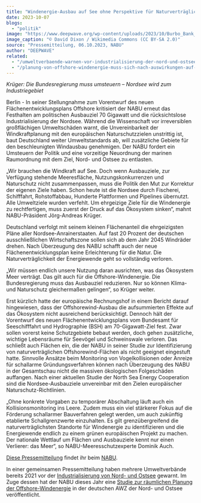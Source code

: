 ```yaml
---
title: "Windenergie-Ausbau auf See ohne Perspektive für Naturverträglichkeit"
date: 2023-10-07
blogs: 
  - "politik"
image: "https://www.deepwave.org/wp-content/uploads/2023/10/Burbo_Bank_Offshore_Wind_Farm_-_geograph.org_.uk_-_4655370.jpg"
image_caption: "© David Dixon / Wikimedia Commons (CC BY-SA 2.0)"
source: "Pressemitteilung, 06.10.2023, NABU"
author: "DEEPWAVE"
related: 
  - "/umweltverbaende-warnen-vor-industrialisierung-der-nord-und-ostsee/"
  - "/planung-von-offshore-windenergie-muss-sich-nach-auswirkungen-auf-oekosysteme-richten/"
---
```


_Krüger: Die Bundesregierung muss umsteuern – Nordsee wird zum Industriegebiet_

Berlin - In seiner Stellungnahme zum Vorentwurf des neuen Flächenentwicklungsplans Offshore kritisiert der NABU erneut das Festhalten am politischen Ausbauziel 70 Gigawatt und die rücksichtslose Industrialisierung der Nordsee. Während die Wissenschaft vor irreversiblen großflächigen Umweltschäden warnt, die Unvereinbarkeit der Windkraftplanung mit den europäischen Naturschutzzielen unstrittig ist, baut Deutschland weiter Umweltstandards ab, will zusätzliche Gebiete für den beschleunigten Windausbau genehmigen. Der NABU fordert ein Umsteuern der Politik und eine vorzeitige Neuordnung der marinen Raumordnung mit dem Ziel, Nord- und Ostsee zu entlasten.

„Wir brauchen die Windkraft auf See. Doch wenn Ausbauziele, zur Verfügung stehende Meeresfläche, Nutzungskonkurrenzen und Naturschutz nicht zusammenpassen, muss die Politik den Mut zur Korrektur der eigenen Ziele haben. Schon heute ist die Nordsee durch Fischerei, Schifffahrt, Rohstoffabbau, Hunderte Plattformen und Pipelines übernutzt. Alle Umweltziele wurden verfehlt. Um ehrgeizige Ziele für die Windenergie zu rechtfertigen, muss zuerst der Druck auf das Ökosystem sinken“, mahnt NABU-Präsident Jörg-Andreas Krüger.

Deutschland verfolgt mit seinem kleinen Flächenanteil die ehrgeizigsten Pläne aller Nordsee-Anrainerstaaten. Auf fast 20 Prozent der deutschen ausschließlichen Wirtschaftszone sollen sich ab dem Jahr 2045 Windräder drehen. Nach Überzeugung des NABU schafft auch der neue Flächenentwicklungsplan keine Erleichterung für die Natur. Die Naturverträglichkeit der Energiewende geht so vollständig verloren.

„Wir müssen endlich unsere Nutzung daran ausrichten, was das Ökosystem Meer verträgt. Das gilt auch für die Offshore-Windenergie. Die Bundesregierung muss das Ausbauziel reduzieren. Nur so können Klima- und Naturschutz gleichermaßen gelingen“, so Krüger weiter.

Erst kürzlich hatte der europäische Rechnungshof in einem Bericht darauf hingewiesen, dass der Offshorewind-Ausbau die aufsummierten Effekte auf das Ökosystem nicht ausreichend berücksichtigt. Dennoch hält der Vorentwurf des neuen Flächenentwicklungsplans vom Bundesamt für Seeschifffahrt und Hydrographie (BSH) am 70-Gigawatt-Ziel fest. Zwar sollen vorerst keine Schutzgebiete bebaut werden, doch gehen zusätzliche, wichtige Lebensräume für Seevögel und Schweinswale verloren. Das schließt auch Flächen ein, die der NABU in seiner Studie zur Identifizierung von naturverträglichen Offshorewind-Flächen als nicht geeignet eingestuft hatte. Sinnvolle Ansätze beim Monitoring von Vogelkollisionen oder Anreize für schallarme Gründungsverfahren können nach Überzeugung des NABU in der Gesamtschau nicht die massiven ökologischen Folgeschäden auffangen. Nach einer aktuellen Studie der North Sea Energy Cooperation sind die Nordsee-Ausbauziele unvereinbar mit den Zielen europäischer Naturschutz-Richtlinien.

„Ohne konkrete Vorgaben zu temporärer Abschaltung läuft auch ein Kollisionsmonitoring ins Leere. Zudem muss ein viel stärkerer Fokus auf die Förderung schallarmer Bauverfahren gelegt werden, um auch zukünftig etablierte Schallgrenzwerte einzuhalten. Es gilt grenzübergreifend die naturverträglichsten Standorte für Windenergie zu identifizieren und die Energiewende endlich zu einem grünen europäischen Projekt zu machen. Der nationale Wettlauf um Flächen und Ausbauziele kennt nur einen Verlierer: das Meer“, so NABU-Meeresschutzexperte Dominik Auch.

[Diese Pressemitteilung](https://www.nabu.de/presse/pressemitteilungen/index.php?popup=true&show=38952&db=presseservice) findet ihr beim [NABU](https://www.nabu.de/).

In einer gemeinsamen Pressemitteilung haben mehrere Umweltverbände bereits 2021 vor der [Industrialisierung von Nord- und Ostsee](https://www.deepwave.org/umweltverbaende-warnen-vor-industrialisierung-der-nord-und-ostsee/) gewarnt. Im Zuge dessen hat der NABU dieses Jahr eine [Studie zur räumlichen Planung der Offshore-Windenergie](https://www.deepwave.org/planung-von-offshore-windenergie-muss-sich-nach-auswirkungen-auf-oekosysteme-richten/) in der deutschen AWZ der Nord- und Ostsee veröffentlicht.
